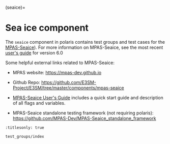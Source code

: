 (seaice)=

# Sea ice component

The `seaice` component in polaris contains test groups and test cases for the
[MPAS-Seaice](https://mpas-dev.github.io/seaice/sea_ice.html)).  For more
information on MPAS-Seaice, see the most recent
[user's guide](https://doi.org/10.5281/zenodo.1227325) for version 6.0

Some helpful external links related to MPAS-Seaice:

- MPAS website: <https://mpas-dev.github.io>

- Github Repo: <https://github.com/E3SM-Project/E3SM/tree/master/components/mpas-seaice>

- [MPAS-Seaice User's Guide](https://doi.org/10.5281/zenodo.1227325)
  includes a quick start guide and description of all flags and variables.

- MPAS-Seaice standalone testing framework (not requiring polaris): <https://github.com/MPAS-Dev/MPAS-Seaice_standalone_framework>

```{toctree}
:titlesonly: true

test_groups/index
```
